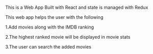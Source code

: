 This is a Web App Built with React and state is managed with Redux

This web app helps the user with the following

1.Add movies along with the IMDB ranking

2.The highest ranked movie will be displayed in movie stats

3.The user can search the added movies
